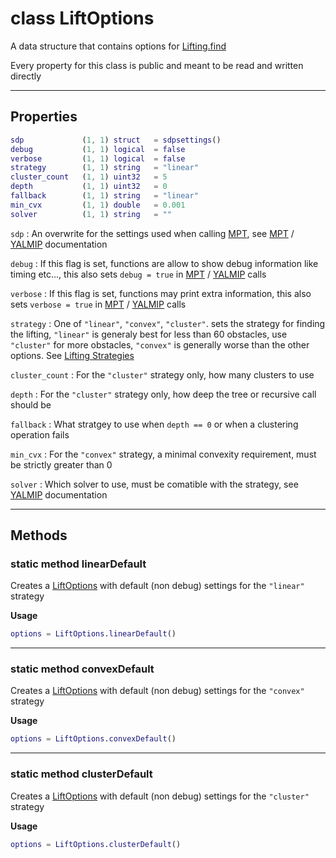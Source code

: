 
# <span class="code"> <span class="kw"> class </span> LiftOptions </span>

A data structure that contains options for <span class="code">[Lifting.find](Lifting.md#static-method-liftingfind)</span>

Every property for this class is public and meant to be read and written directly

<hr>

## Properties
```matlab
sdp             (1, 1) struct   = sdpsettings()   
debug           (1, 1) logical  = false        
verbose         (1, 1) logical  = false      
strategy        (1, 1) string   = "linear"   
cluster_count   (1, 1) uint32   = 5     
depth           (1, 1) uint32   = 0             
fallback        (1, 1) string   = "linear"   
min_cvx         (1, 1) double   = 0.001       
solver          (1, 1) string   = ""           
```

`sdp`
: An overwrite for the settings used when calling [MPT](), see [MPT]() / [YALMIP]() documentation

`debug`
: If this flag is set, functions are allow to show debug information like timing etc..., this also sets `debug = true` in [MPT]() / [YALMIP]() calls

`verbose`
: If this flag is set, functions may print extra information, this also sets `verbose = true` in [MPT]() / [YALMIP]() calls

`strategy`
: One of `"linear"`, `"convex"`, `"cluster"`. sets the strategy for finding the lifting, `"linear"` is generaly best for less than 60 obstacles, use `"cluster"` for
more obstacles, `"convex"` is generally worse than the other options. See [Lifting Strategies](Lifting.md#strategies)

`cluster_count`
: For the `"cluster"` strategy only, how many clusters to use

`depth`
: For the `"cluster"` strategy only, how deep the tree or recursive call should be

`fallback`
: What stratgey to use when `depth == 0` or when a clustering operation fails

`min_cvx`
: For the `"convex"` strategy, a minimal convexity requirement, must be strictly greater than 0

`solver`
: Which solver to use, must be comatible with the strategy, see [YALMIP]() documentation

<hr>

## Methods

### <span class="code"> <span class="fun">static method </span> linearDefault </span>

Creates a [LiftOptions](LiftOptions.md) with default (non debug) settings for the `"linear"` strategy

**Usage**
```matlab
options = LiftOptions.linearDefault()
```
<hr>

### <span class="code"> <span class="fun">static method </span> convexDefault </span>

Creates a [LiftOptions](LiftOptions.md) with default (non debug) settings for the `"convex"` strategy

**Usage**
```matlab
options = LiftOptions.convexDefault()
```


<hr>

### <span class="code"> <span class="fun">static method </span> clusterDefault </span>

Creates a [LiftOptions](LiftOptions.md) with default (non debug) settings for the `"cluster"` strategy

**Usage**
```matlab
options = LiftOptions.clusterDefault()
```



